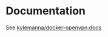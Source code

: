 # Documentation

See [kylemanna/docker-openvpn:docs](https://github.com/kylemanna/docker-openvpn/tree/master/docs)

